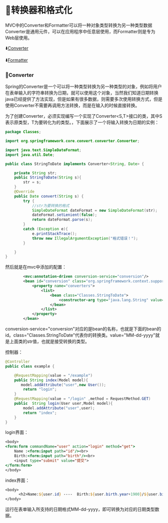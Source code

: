 # :dolphin:转换器和格式化 #

MVC中的Converter和Formatter可以将一种对象类型转换为另一种类型数据Converter是通用元件，可以在应用程序中任意层使用，而Formatter则是专为Web层使用。

:arrow_down:[Converter](a1)

:arrow_down:[Formatter](a2)

<p id="#a1"></p>

### :whale:Converter ###

Spring的Converter是一个可以将一种类型转换为另一种类型的对象，例如将用户在表单输入的字符串转换为日期，就可以使用这个对象，当然我们知道日期转换java已经提供了方法实现，但是如果有很多数据，则需要多次使用转换方式，但是使用Converter不需要再调用方法转换，而是在输入的时候直接转换。

为了创建Converter，必须实现编写一个实现了Converter<S,T>接口的类，其中S表示原类型，T为要转化为的类型。，下面展示了一个将输入转换为日期的实例：

```java
package Classes;

import org.springframework.core.convert.converter.Converter;

import java.text.SimpleDateFormat;
import java.util.Date;

public class StringToDate implements Converter<String, Date> {

    private String str;
    public StringToDate(String s){
        str = s;
    }
    @Override
    public Date convert(String s) {
        try {
            //str为要转换的格式
            SimpleDateFormat dateFormat = new SimpleDateFormat(str);
            dateFormat.setLenient(false);
            return dateFormat.parse(s);
        }
        catch (Exception e){
            e.printStackTrace();
            throw new IllegalArgumentException("格式错误！");
        }

    }
}
```

然后就是在mvc中添加的配置：

```xml
        <mvc:annotation-driven conversion-service="conversion"/>
        <bean id="conversion" class="org.springframework.context.support.ConversionServiceFactoryBean">
            <property name="converters">
                <list>
                    <bean class="Classes.StringToDate">
                        <constructor-arg type="java.lang.String" value="MM-dd-yyyy"/>
                    </bean>
                </list>
            </property>
        </bean>
```

conversion-service="conversion"对应的是bean的名称，也就是下面的bean的id。class="Classes.StringToDate"代表你的转换类。value="MM-dd-yyyy"就是上面类的str值，也就是接受转换的类型。

控制器：

```java
@Controller
public class example {

    @RequestMapping(value = "/example")
    public String index(Model model){
       model.addAttribute("user",new User());
        return "login";
    }
    @RequestMapping(value = "/login" ,method = RequestMethod.GET)
    public  String login(User user,Model model){
        model.addAttribute("user",user);
        return "index";
    }
}
```


login界面：

```jsp
<body>
<form:form commandName="user" action="login" method="get">
    Name :<form:input path="id"/><br>
    Birth:<form:input path="birth"/><br>
    <input type="submit" value="提交">
</form:form>
</body>
```

index界面：

```jsp
<body>
      <h2>Name:${user.id} ----  Birth:${user.birth.year+1900}/${user.birth.month}/${user.birth.date}</h2>
</body>
```

运行在表单输入所支持的日期格式MM-dd-yyyy，即可转换为对应的日期类型数据。


